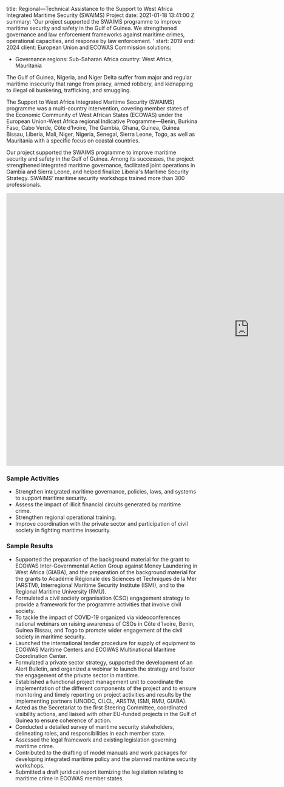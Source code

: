 
title: Regional—Technical Assistance to the  Support to West  Africa Integrated Maritime  Security
  (SWAIMS) Project
date: 2021-01-18 13:41:00 Z
summary: 'Our project supported the SWAIMS programme to improve maritime security
  and safety in the Gulf of Guinea. We strengthened governance and law enforcement
  frameworks against maritime crimes, operational capacities, and response by law
  enforcement. '
start: 2019
end: 2024
client: European Union and ECOWAS Commission
solutions:
- Governance
regions: Sub-Saharan Africa
country: West Africa, Mauritania


The Gulf of Guinea, Nigeria, and Niger Delta suffer from major and regular maritime insecurity that range from piracy, armed robbery, and kidnapping to illegal oil bunkering, trafficking, and smuggling.

The Support to  West  Africa  Integrated  Maritime  Security (SWAIMS) programme was a multi-country intervention, covering member states of the Economic Community of West African States (ECOWAS) under the European Union-West Africa regional Indicative Programme—Benin, Burkina Faso, Cabo Verde, Côte d’Ivoire, The Gambia, Ghana, Guinea, Guinea Bissau, Liberia, Mali, Niger, Nigeria, Senegal, Sierra Leone, Togo, as well as Mauritania with a specific focus on coastal countries.

Our project supported the SWAIMS programme to improve maritime security and safety in the Gulf of Guinea. Among its successes, the project strengthened integrated maritime governance, facilitated joint operations in Gambia and Sierra Leone, and helped finalize Liberia's Maritime Security Strategy. SWAIMS’ maritime security workshops trained more than 300 professionals.

<iframe src="https://player.vimeo.com/video/903388786?badge=0&amp;autopause=0&amp;player_id=0&amp;app_id=58479" width="1280" height="720" frameborder="0" allow="autoplay; fullscreen; picture-in-picture" title="Technical Assistance to the Support to West Africa Integrated Maritime Security (SWAIMS) Project"></iframe>

### Sample Activities

* Strengthen integrated maritime governance, policies, laws, and systems to support maritime security.
* Assess the impact of illicit financial circuits generated by maritime crime.
* Strengthen regional operational training.
* Improve coordination with the private sector and participation of civil society in fighting maritime insecurity.

### Sample Results

* Supported the preparation of the background material for the grant to ECOWAS Inter-Governmental Action Group against Money Laundering in West Africa (GIABA), and the preparation of the background material for the grants to Académie Régionale des Sciences et Techniques de la Mer (ARSTM), Interregional Maritime Security Institute (ISMI), and to the Regional Maritime University (RMU).
* Formulated a civil society organisation (CSO) engagement strategy to provide a framework for the programme activities that involve civil society.
* To tackle the impact of COVID-19 organized via videoconferences national webinars on raising awareness of CSOs in Côte d'Ivoire, Benin, Guinea Bissau, and Togo to promote wider engagement of the civil society in maritime security.
* Launched the international tender procedure for supply of equipment to ECOWAS Maritime Centers and ECOWAS Multinational Maritime Coordination Center.
* Formulated a private sector strategy, supported the development of an Alert Bulletin, and organized a webinar to launch the strategy and foster the engagement of the private sector in maritime.
* Established a functional project management unit to coordinate the implementation of the different components of the project and to ensure monitoring and timely reporting on project activities and results by the implementing partners (UNODC, CILCL, ARSTM, ISMI, RMU, GIABA).
* Acted as the Secretariat to the first Steering Committee, coordinated visibility actions, and liaised with other EU-funded projects in the Gulf of Guinea to ensure coherence of action.
* Conducted a detailed survey of maritime security stakeholders, delineating roles, and responsibilities in each member state.
* Assessed the legal framework and existing legislation governing maritime crime.
* Contributed to the drafting of model manuals and work packages for developing integrated maritime policy and the planned maritime security workshops.
* Submitted a draft juridical report itemizing the legislation relating to maritime crime in ECOWAS member states.
